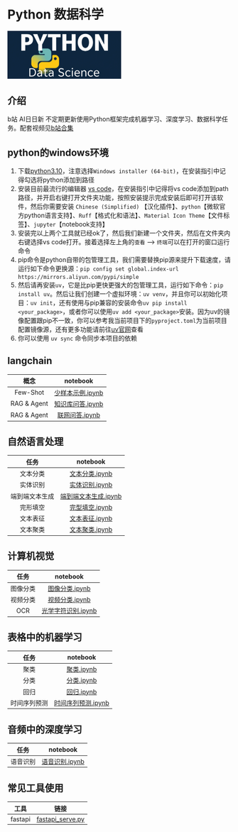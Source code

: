 # Python 数据科学

<img title="" src="images/logo.png" alt="" style="zoom:25%;" data-align="center">

## 介绍

b站 AI日日新 不定期更新使用Python框架完成机器学习、深度学习、数据科学任务。配套视频见[b站合集](https://www.bilibili.com/video/BV1pHd8YiERd/?spm_id_from=333.1387.homepage.video_card.click&vd_source=06eafedcfca50f6eabb7b3d6b61ecfe3)



## python的windows环境

1. 下载[python3.10](https://www.python.org/downloads/release/python-31011/)，注意选择`Windows installer (64-bit)`，在安装指引中记得勾选将python添加到路径
2. 安装目前最流行的编辑器 [vs code](https://code.visualstudio.com/Download#)，在安装指引中记得将vs code添加到path路径，并开启右键打开文件夹功能，按照安装提示完成安装后即可打开该软件，然后你需要安装 `Chinese (Simplified)` 【汉化插件】、`python`【微软官方python语言支持】、`Ruff`【格式化和语法】、`Material Icon Theme`【文件标签】、`jupyter`【notebook支持】
3. 安装完以上两个工具就已经ok了，然后我们新建一个文件夹，然后在文件夹内右键选择vs code打开。接着选择左上角的`查看` --> `终端`可以在打开的窗口运行命令
4. pip命令是python自带的包管理工具，我们需要替换pip源来提升下载速度，请运行如下命令更换源：`pip config set global.index-url https://mirrors.aliyun.com/pypi/simple`
5. 然后请再安装`uv`，它是比pip更快更强大的包管理工具，运行如下命令：`pip install uv`。然后让我们创建一个虚拟环境：`uv venv`，并且你可以初始化项目：`uv init`，还有使用与pip兼容的安装命令`uv pip install <your_package>`，或者你可以使用`uv add <your_package>`安装。因为uv的镜像配置跟pip不一致，你可以参考我当前项目下的`pyproject.toml`为当前项目配置镜像源，还有更多功能请前往[uv官网](https://docs.astral.sh/uv/)查看
6. 你可以使用 `uv sync` 命令同步本项目的依赖
   
   

## langchain

| 概念          | notebook                                                         |
|:-----------:|:----------------------------------------------------------------:|
| Few-Shot    | [少样本示例.ipynb](notebooks/少样本示例.ipynb)                             |
| RAG & Agent | [知识库问答.ipynb](notebooks/知识库问答.ipynb) |
| RAG & Agent | [联网问答.ipynb](notebooks/联网问答.ipynb)                               |



## 自然语言处理

| 任务      | notebook                                 |
|:-------:|:----------------------------------------:|
| 文本分类    | [文本分类.ipynb](notebooks/文本分类.ipynb)       |
| 实体识别    | [实体识别.ipynb](notebooks/实体识别.ipynb)       |
| 端到端文本生成 | [端到端文本生成.ipynb](notebooks/端到端文本生成.ipynb) |
| 完形填空    | [完型填空.ipynb](notebooks/完形填空.ipynb)       |
| 文本表征    | [文本表征.ipynb](notebooks/文本表征.ipynb)       |
| 文本聚类    | [文本聚类.ipynb](notebooks/文本聚类.ipynb)       |



## 计算机视觉

| 任务   | notebook                               |
|:----:|:--------------------------------------:|
| 图像分类 | [图像分类.ipynb](notebooks/图像分类.ipynb)     |
| 视频分类 | [视频分类.ipynb](notebooks/视频分类.ipynb)     |
| OCR  | [光学字符识别.ipynb](notebooks/光学字符识别.ipynb) |



## 表格中的机器学习

| 任务     | notebook                               |
|:------:|:--------------------------------------:|
| 聚类     | [聚类.ipynb](notebooks/聚类.ipynb)         |
| 分类     | [分类.ipynb](notebooks/分类.ipynb)         |
| 回归     | [回归.ipynb](notebooks/回归.ipynb)         |
| 时间序列预测 | [时间序列预测.ipynb](notebooks/时间序列预测.ipynb) |



## 音频中的深度学习

| 任务   | notebook                           |
|:----:|:----------------------------------:|
| 语音识别 | [语音识别.ipynb](notebooks/语音识别.ipynb) |



## 常见工具使用

| 工具      | 链接                                         |
|:-------:|:------------------------------------------:|
| fastapi | [fastapi_serve.py](serve/fastapi_serve.py) |
